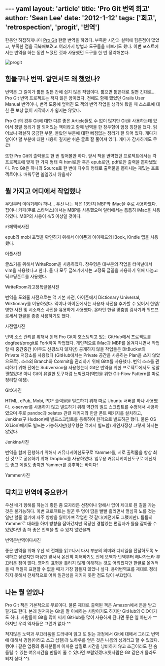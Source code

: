 --- yaml
layout: 'article'
title: 'Pro Git 번역 회고'
author: 'Sean Lee'
date: '2012-1-12'
tags: ['회고', 'retrospection', 'progit', '번역']
---

한동안 허접하게나마 [Pro Git][progit] 한글 번역을 하였다. 부족한 시간과 실력에 힘든점이 많았고, 부족한 점을 극복해보려고 여러가지 방법과 도구들을 써보기도 했다. 이번 포스트에서는 번역을 하는 동안 느꼈던 것과 사용했던 도구를 한 번 정리해본다.

![progit](/articles/2011/progit/progit.book-big.jpg)

## 힘들구나 번역. 알면서도 왜 했었나? ##

번역은 그 길이가 짧든 길든 간에 쉽지 않은 작업이다. 짧으면 짧은대로 길면 긴대로... Pro Git 번역 프로젝트는 적지 않은 양이었다. 전에도 함께 했었던 Grails User Manual 번역이나, 번역 도중에 엎어진 모 책의 번역 작업을 생각해 봤을 때 스스로에 대한 큰 보상 없이 시작하기가 쉽지는 않았다.

Pro Git의 경우 Git에 대한 다른 좋은 Article들도 수 없이 많지만 Git을 사용하는데 있어서 정말 정리가 잘 되어있는 책이라고 함께 번역을 한 창우형이 엄청 칭찬을 했다. 읽어보니 확실히 궁금한 부분, 몰랐던 부분에 대한 빠짐없는 정리가 잘 되어 있다. 게다가 알아야 할 부분에 대한 내용이 깊지만 쉬운 글로 잘 풀어져 있다. 게다가 감사하게도 무료!

또한 Pro Git의 출력물도 한 번 짚어볼만 하다. 앞서 책을 번역했던 프로젝트에서는 각 프로젝트에 맞게 한 가지 형태 즉 html로만 혹은 epub로만, pdf로만 출력을 뽑아냈었다. Pro Git은 하나의 Source로 한 번에 다수의 형태로 출력물을 뽑아내는 재밌는 프로젝트이다. 배워두면 쓸일있지 않을까?

## 뭘 가지고 어디에서 작업했나 ##

무엇부터 이야기해야 하나... 우선 나는 작은 13인치 MBP와 iMac을 주로 사용하였다. 집이나 카페(주로 스타벅스)에서는 MBP를 사용했으며 일터에서는 틈틈히 iMac을 사용하였다. MBP의 사용이 4/5 이상일 것이다. 

카페맥북사진

epub와 mobi 포맷을 확인하기 위해서 아이폰과 아이패드의 iBook, Kindle 앱을 사용했다.

어플사진

글쓰기를 위해서 WriteRoom을 사용하였다. 창우형은 대부분의 작업을 터미널에서 vim을 사용했다고 한다. 둘 다 모두 글쓰기에서는 고정폭 글꼴을 사용하기 위해 나눔고딕코딩폰트를 사용했다.

WriteRoom과고정폭글꼴사진

번역을 도와줄 사전으로는 맥 기본 사전, 아이폰에서 Dictionary Universal, Wiktionary를 이용하였다. 맥이나 아이폰에서는 사용자 사전을 추가할 수 있어서 한영/영한 사전 및 시소러스 사전을 유용하게 사용했다. 온라인 한글 맞춤범 검사기와 워드프로세서 한글을 종종 사용하기도 했다.

사전앱사진

번역 소스 관리를 위해서 윈래 Pro Git이 호스팅되고 있는 GitHub에서 프로젝트를 dogfeet/progit로 Fork하여 작업했다. 개인적으로 iMac과 MBP를 옮겨다니면서 작업할 때 중간중간 (아무도 신경쓰지 않지만) 공개하지 않을 작업들은 BitBucket의 Private 저장소를 사용했다 (GitHub에서는 Private 공간을 사용하는 Plan을 쓰지 않았으므로). 소스의 Branch와 Commit을 관리하기 위해 GitX를 사용했다. 번역 소스를 관리하기 위해 전에는 Subversion을 사용했는데 Git은 번역을 위한 프로젝트에서도 정말 괜찮았다! 아니 Git이 유일한 도구처럼 느껴졌다(역만을 위한 Git-Flow Pattern를 따로 정리할 예정).

GitX사진

HTML, ePub, Mobi, PDF 출력물을 빌드하기 위해 따로 Ubuntu 서버를 하나 사용했다. x-server를 사용하지 않고 빌드하기 위해 약간의 빌드 스크립트를 수정해서 사용하였으며 주로 pandoc과 xelatex 관련 패키지와 한글 폰트 패키지를 설치하고, Jenkins(구 Hudson)에 빌드스크립트를 등록하여 원격으로 빌드하곤 했다. 물론 OS X(Lion)에서도 빌드는 가능하지만(창우형은 맥에서 빌드함) 개인사정상 그렇게 하지는 않았다.

Jenkins사진

번역을 함께 진행하기 위해서 커뮤니케이션도구로 Yammer를, 서로 출력물을 항상 최신 것으로 공유하기 위해 Dropbox를 사용하였다. 업무용 커뮤니케이션도구로 메신저도 좋고 메일도 좋지만 Yammer를 강추하는 바이다!

Yammer사진

## 닥치고 번역에 중요한거 ##

우선 배가 항해를 하는데 좋든 좀 모자라든 선장이나 항해사 없이 제대로 된 길을 가는 것은 불가능하다. 이번 프로젝트는 일꾼 두 명이 땀을 뻘뻘 흘리면서 열심히 노를 젓는 일만 할줄 알기에 자주 방향을 잃어가며 작업한 것 같다(예전에도 그랬지만). 틈틈히 Yammer로 대화를 하며 방향을 잡아갔지만 적당한 경험있는 편집자가 틀을 잡아줄 수 있었다면 좀 더 좋은 번역을 할 수 있지 않았을까.

번역은반역이다사진

좋은 번역을 위해 우선 책 전체를 읽고나서 다시 부분의 의미와 디테일을 전달하도록 노력하고 싶었지만 마음만 앞서서 온전히 이해하기도 전에 오역과 반역부터 해나가느라 부끄러운 점이 많다. 영어의 표현을 틀리지 않게 이해하는 것도 어려웠지만 한글로 옮겨적을 때 적절히 표현할 수 없을 때가 가장 힘들지 않았나 싶다. 용어번역표를 제대로 정리하지 못해서 전체적으로 어휘 일관성을 지키지 못한 점도 많이 부끄럽다.

## 나는 뭘 얻었나 ##

Pro Git 책은 기본적으로 무료이다. 물론 제대로 출력된 책은 Amazon에서 돈을 받고 팔기도 한다. 본래 원저자는 Git을 잘 이해하는 사람이기도 하지만 GitHub의 CIO이기도 하다. 사람들이 Git을 많이 써서 GitHub를 많이 사용하게 된다면 좋은 일 아닌가 ^^ 하지만 우리 역자들은 그런거 없다 ^^

적지않은 노력과 부끄러움을 드러내며 읽고 또 읽는 과정에서 Git에 대해서 그리고 번역에 대해서 경험(이라고 쓰고 삽질)과 노하우를 얻은 것은 나름의 성과라고 할 수 있겠다. 행여나 같은 업종의 동지분들께 아까운 삽질로 시간을 낭비하지 않고 조금이라도 한 숨 돌릴 수 있는 여유시간을 만들어 줄 수 있다면 보람있겠다(윗사람은 Git 같은거 몰라도 되지 싶다 ^^).

[progit]: http://progit.org
[progit-ko]: /articles/2012/progit.html